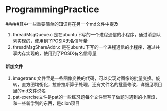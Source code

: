 # ProgrammingPractice
#####其中一些重要简单的知识将在另一个md文件中提及

1. threadMsgQueue.c  是在ubuntu下写的一个进程通信的小程序，通过消息队列实现的，使用到了POSIX无名信号量
2. threadMsgShareAddr.c 是在ubuntu下写的一个进程通信的小程序，通过共享内存实现的，使用到了POSIX有名信号量







#### 新加文件

1. imagetrans 文件里是一些图像变换的代码，可以实现对图像的批量变换。旋转，直方图均衡化，拉普拉斯算子处理，还有文件名的批量修改，详细见项目里的md文件说名
2. pat-exercise文件是pat的一些练习题每个文件里写了做题时遇到的小麻烦，和一些新学到的东西，是clion项目


